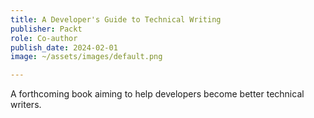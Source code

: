 ```yaml
---
title: A Developer's Guide to Technical Writing
publisher: Packt
role: Co-author
publish_date: 2024-02-01
image: ~/assets/images/default.png

---
```

A forthcoming book aiming to help developers become better technical writers.